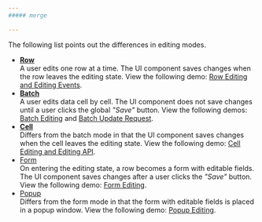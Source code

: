 ```yaml
---
##### merge

---
```

The following list points out the differences in editing modes.

- [**Row**](/concepts/05%20Widgets/DataGrid/20%20Editing/10%20User%20Interaction/10%20Row%20Mode.md '/Documentation/Guide/UI_Components/{WidgetName}/Editing/#User_Interaction/Row_Mode')       
A user edits one row at a time. The UI component saves changes when the row leaves the editing state. View the following demo: [Row Editing and Editing Events](https://js.devexpress.com/Demos/WidgetsGallery/Demo/DataGrid/RowEditingAndEditingEvents).
- [**Batch**](/concepts/05%20Widgets/DataGrid/20%20Editing/10%20User%20Interaction/30%20Batch%20Mode.md '/Documentation/Guide/UI_Components/{WidgetName}/Editing/#User_Interaction/Batch_Mode')     
A user edits data cell by cell. The UI component does not save changes until a user clicks the global *"Save"* button. View the following demos: [Batch Editing](https://js.devexpress.com/Demos/WidgetsGallery/Demo/{WidgetName}/BatchEditing) and [Batch Update Request](https://js.devexpress.com/Demos/WidgetsGallery/Demo/DataGrid/BatchUpdateRequest/).
- [**Cell**](/concepts/05%20Widgets/DataGrid/20%20Editing/10%20User%20Interaction/20%20Cell%20Mode.md '/Documentation/Guide/UI_Components/{WidgetName}/Editing/#User_Interaction/Cell_Mode')      
Differs from the batch mode in that the UI component saves changes when the cell leaves the editing state. View the following demo: [Cell Editing and Editing API](https://js.devexpress.com/Demos/WidgetsGallery/Demo/DataGrid/CellEditingAndEditingAPI).
- [Form](/concepts/05%20Widgets/DataGrid/20%20Editing/10%20User%20Interaction/40%20Form%20Mode.md '/Documentation/Guide/UI_Components/{WidgetName}/Editing/#User_Interaction/Form_Mode')      
On entering the editing state, a row becomes a form with editable fields. The UI component saves changes after a user clicks the *"Save"* button. View the following demo: [Form Editing](https://js.devexpress.com/Demos/WidgetsGallery/Demo/{WidgetName}/FormEditing).
- [Popup](/concepts/05%20Widgets/DataGrid/20%20Editing/10%20User%20Interaction/50%20Popup%20Mode.md '/Documentation/Guide/UI_Components/{WidgetName}/Editing/#User_Interaction/Popup_Mode')     
Differs from the form mode in that the form with editable fields is placed in a popup window. View the following demo: [Popup Editing](https://js.devexpress.com/Demos/WidgetsGallery/Demo/{WidgetName}/PopupEditing).
